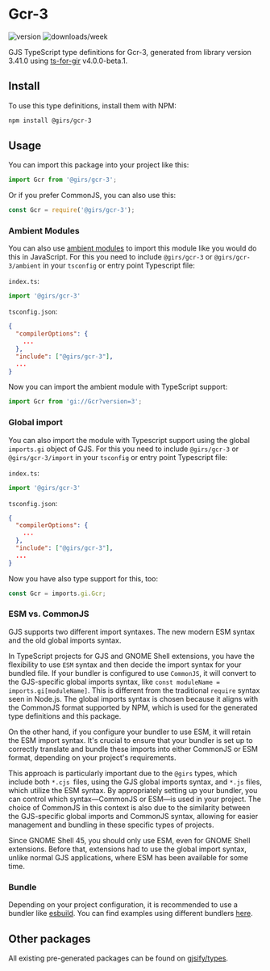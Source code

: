 
# Gcr-3

![version](https://img.shields.io/npm/v/@girs/gcr-3)
![downloads/week](https://img.shields.io/npm/dw/@girs/gcr-3)


GJS TypeScript type definitions for Gcr-3, generated from library version 3.41.0 using [ts-for-gir](https://github.com/gjsify/ts-for-gir) v4.0.0-beta.1.


## Install

To use this type definitions, install them with NPM:
```bash
npm install @girs/gcr-3
```

## Usage

You can import this package into your project like this:
```ts
import Gcr from '@girs/gcr-3';
```

Or if you prefer CommonJS, you can also use this:
```ts
const Gcr = require('@girs/gcr-3');
```

### Ambient Modules

You can also use [ambient modules](https://github.com/gjsify/ts-for-gir/tree/main/packages/cli#ambient-modules) to import this module like you would do this in JavaScript.
For this you need to include `@girs/gcr-3` or `@girs/gcr-3/ambient` in your `tsconfig` or entry point Typescript file:

`index.ts`:
```ts
import '@girs/gcr-3'
```

`tsconfig.json`:
```json
{
  "compilerOptions": {
    ...
  },
  "include": ["@girs/gcr-3"],
  ...
}
```

Now you can import the ambient module with TypeScript support: 

```ts
import Gcr from 'gi://Gcr?version=3';
```

### Global import

You can also import the module with Typescript support using the global `imports.gi` object of GJS.
For this you need to include `@girs/gcr-3` or `@girs/gcr-3/import` in your `tsconfig` or entry point Typescript file:

`index.ts`:
```ts
import '@girs/gcr-3'
```

`tsconfig.json`:
```json
{
  "compilerOptions": {
    ...
  },
  "include": ["@girs/gcr-3"],
  ...
}
```

Now you have also type support for this, too:

```ts
const Gcr = imports.gi.Gcr;
```


### ESM vs. CommonJS

GJS supports two different import syntaxes. The new modern ESM syntax and the old global imports syntax.

In TypeScript projects for GJS and GNOME Shell extensions, you have the flexibility to use `ESM` syntax and then decide the import syntax for your bundled file. If your bundler is configured to use `CommonJS`, it will convert to the GJS-specific global imports syntax, like `const moduleName = imports.gi[moduleName]`. This is different from the traditional `require` syntax seen in Node.js. The global imports syntax is chosen because it aligns with the CommonJS format supported by NPM, which is used for the generated type definitions and this package.

On the other hand, if you configure your bundler to use ESM, it will retain the ESM import syntax. It's crucial to ensure that your bundler is set up to correctly translate and bundle these imports into either CommonJS or ESM format, depending on your project's requirements.

This approach is particularly important due to the `@girs` types, which include both `*.cjs `files, using the GJS global imports syntax, and `*.js` files, which utilize the ESM syntax. By appropriately setting up your bundler, you can control which syntax—CommonJS or ESM—is used in your project. The choice of CommonJS in this context is also due to the similarity between the GJS-specific global imports and CommonJS syntax, allowing for easier management and bundling in these specific types of projects.

Since GNOME Shell 45, you should only use ESM, even for GNOME Shell extensions. Before that, extensions had to use the global import syntax, unlike normal GJS applications, where ESM has been available for some time.

### Bundle

Depending on your project configuration, it is recommended to use a bundler like [esbuild](https://esbuild.github.io/). You can find examples using different bundlers [here](https://github.com/gjsify/ts-for-gir/tree/main/examples).

## Other packages

All existing pre-generated packages can be found on [gjsify/types](https://github.com/gjsify/types).

